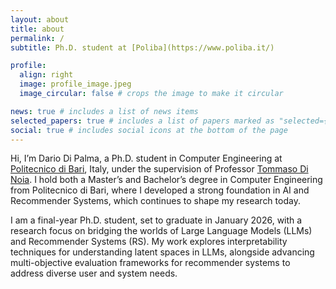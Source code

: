 ```yaml
---
layout: about
title: about
permalink: /
subtitle: Ph.D. student at [Poliba](https://www.poliba.it/)

profile:
  align: right
  image: profile_image.jpeg
  image_circular: false # crops the image to make it circular

news: true # includes a list of news items
selected_papers: true # includes a list of papers marked as "selected={true}"
social: true # includes social icons at the bottom of the page
---
```


Hi, I’m Dario Di Palma, a Ph.D. student in Computer Engineering at [Politecnico di Bari](https://www.poliba.it/), Italy, under the supervision of Professor [Tommaso Di Noia](https://sisinflab.poliba.it/people/tommaso-di-noia/). I hold both a Master’s and Bachelor’s degree in Computer Engineering from Politecnico di Bari, where I developed a strong foundation in AI and Recommender Systems, which continues to shape my research today.

I am a final-year Ph.D. student, set to graduate in January 2026, with a research focus on bridging the worlds of Large Language Models (LLMs) and Recommender Systems (RS). My work explores interpretability techniques for understanding latent spaces in LLMs, alongside advancing multi-objective evaluation frameworks for recommender systems to address diverse user and system needs.

